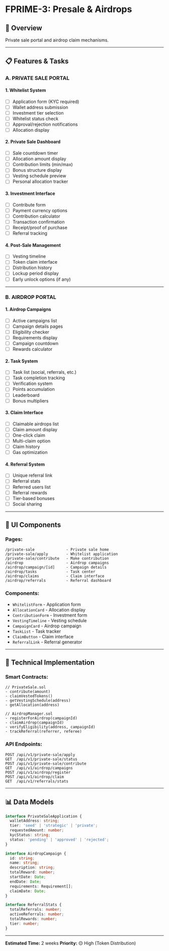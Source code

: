 # FPRIME-3: Presale & Airdrops

## 🎯 **Overview**
Private sale portal and airdrop claim mechanisms.

---

## **📋 Features & Tasks**

### **A. PRIVATE SALE PORTAL**

#### **1. Whitelist System**
- [ ] Application form (KYC required)
- [ ] Wallet address submission
- [ ] Investment tier selection
- [ ] Whitelist status check
- [ ] Approval/rejection notifications
- [ ] Allocation display

#### **2. Private Sale Dashboard**
- [ ] Sale countdown timer
- [ ] Allocation amount display
- [ ] Contribution limits (min/max)
- [ ] Bonus structure display
- [ ] Vesting schedule preview
- [ ] Personal allocation tracker

#### **3. Investment Interface**
- [ ] Contribute form
- [ ] Payment currency options
- [ ] Contribution calculator
- [ ] Transaction confirmation
- [ ] Receipt/proof of purchase
- [ ] Referral tracking

#### **4. Post-Sale Management**
- [ ] Vesting timeline
- [ ] Token claim interface
- [ ] Distribution history
- [ ] Lockup period display
- [ ] Early unlock options (if any)

---

### **B. AIRDROP PORTAL**

#### **1. Airdrop Campaigns**
- [ ] Active campaigns list
- [ ] Campaign details pages
- [ ] Eligibility checker
- [ ] Requirements display
- [ ] Campaign countdown
- [ ] Rewards calculator

#### **2. Task System**
- [ ] Task list (social, referrals, etc.)
- [ ] Task completion tracking
- [ ] Verification system
- [ ] Points accumulation
- [ ] Leaderboard
- [ ] Bonus multipliers

#### **3. Claim Interface**
- [ ] Claimable airdrops list
- [ ] Claim amount display
- [ ] One-click claim
- [ ] Multi-claim option
- [ ] Claim history
- [ ] Gas optimization

#### **4. Referral System**
- [ ] Unique referral link
- [ ] Referral stats
- [ ] Referred users list
- [ ] Referral rewards
- [ ] Tier-based bonuses
- [ ] Social sharing

---

## **🎨 UI Components**

### **Pages:**
```
/private-sale              - Private sale home
/private-sale/apply        - Whitelist application
/private-sale/contribute   - Make contribution
/airdrop                   - Airdrop campaigns
/airdrop/campaign/[id]     - Campaign details
/airdrop/tasks             - Task center
/airdrop/claims            - Claim interface
/airdrop/referrals         - Referral dashboard
```

### **Components:**
- `WhitelistForm` - Application form
- `AllocationCard` - Allocation display
- `ContributionForm` - Investment form
- `VestingTimeline` - Vesting schedule
- `CampaignCard` - Airdrop campaign
- `TaskList` - Task tracker
- `ClaimButton` - Claim interface
- `ReferralLink` - Referral generator

---

## **🔧 Technical Implementation**

### **Smart Contracts:**
```solidity
// PrivateSale.sol
- contribute(amount)
- claimVestedTokens()
- getVestingSchedule(address)
- getAllocation(address)

// AirdropManager.sol
- registerForAirdrop(campaignId)
- claimAirdrop(campaignId)
- verifyEligibility(address, campaignId)
- trackReferral(referrer, referee)
```

### **API Endpoints:**
```
POST /api/v1/private-sale/apply
GET  /api/v1/private-sale/status
POST /api/v1/private-sale/contribute
GET  /api/v1/airdrop/campaigns
POST /api/v1/airdrop/register
POST /api/v1/airdrop/claim
GET  /api/v1/referrals/stats
```

---

## **📊 Data Models**

```typescript
interface PrivateSaleApplication {
  walletAddress: string;
  tier: 'seed' | 'strategic' | 'private';
  requestedAmount: number;
  kycStatus: string;
  status: 'pending' | 'approved' | 'rejected';
}

interface AirdropCampaign {
  id: string;
  name: string;
  description: string;
  totalReward: number;
  startDate: Date;
  endDate: Date;
  requirements: Requirement[];
  claimDate: Date;
}

interface ReferralStats {
  totalReferrals: number;
  activeReferrals: number;
  totalRewards: number;
  tier: number;
}
```

---

**Estimated Time:** 2 weeks
**Priority:** 🟡 High (Token Distribution)
